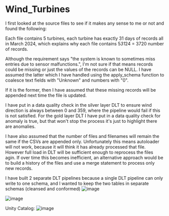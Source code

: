 # Wind_Turbines
I first looked at the source files to see if it makes any sense to me or not and found the following:

Each file contains 5 turbines, each turbine has exactly 31 days of records all in March 2024, which explains why each file contains 5*31*24 = 3720 number of records.

Although the requirement says "the system is known to sometimes miss entries due to sensor malfunctions.", I'm not sure if that means records could be missing or just the values of the records can be NULL.  I have assumed the latter which I have handled using the apply_schema function to coalesce text fields with "Unknown" and numbers with "0".

If it is the former, then I have assumed that these missing records will be appended next time the file is updated.

I have put in a data quality check in the silver layer DLT to ensure wind direction is always between 0 and 359, where the pipeline would fail if this is not satisfied.
For the gold layer DLT I have put in a data quality check for anomaly is true, but that won't stop the process it's just to highlight there are anomalies.

I have also assumed that the number of files and filenames will remain the same if the CSVs are appended only.
Unfortunately this means autoloader will not work, because it will think it has already processed that file.  However full load in DLT will be sufficient enough to reprocess the files agin.
If over time this becomes inefficient, an alternative approach would be to build a history of the files and use a merge statement to process only new records.

I have built 2 separate DLT pipelines because a single DLT pipeline can only write to one schema, and I wanted to keep the two tables in separate schemas (cleansed and conformed)
![image](https://github.com/user-attachments/assets/a6a6f3a5-3d8b-491f-9628-cf4743957d4f)

![image](https://github.com/user-attachments/assets/9db4b911-b886-410f-a958-1b23bcb9fd3c)

Unity Catalog:
![image](https://github.com/user-attachments/assets/860f44e5-457c-499e-bf06-12716962eda1)
